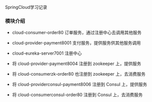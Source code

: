 SpringCloud学习记录

### 模块介绍
- cloud-consumer-order80 订单服务，通过注册中心去调用其他服务
- cloud-provider-payment8001 支付服务，提供服务供其他服务调用
- cloud-eureka-server7001 注册中心

- 将 cloud-provider-payment8004 注册到 zookeeper 上，提供服务
- 将 cloud-consumerzk-order80 也注册到 zookeeper 上，去消费服务

- 将 cloud-providerconsul-payment8006 注册到 Consul 上，提供服务
- 将 cloud-consumerconsul-order80 注册到 Consul 上，去消费服务